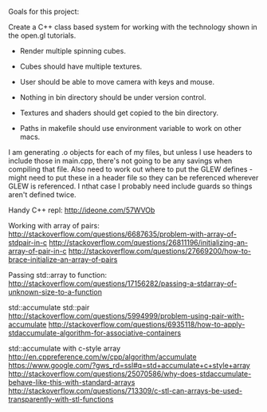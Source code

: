 Goals for this project:

Create a C++ class based system for working with the technology shown in the open.gl tutorials.

- Render multiple spinning cubes.
- Cubes should have multiple textures.
- User should be able to move camera with keys and mouse.

- Nothing in bin directory should be under version control.
- Textures and shaders should get copied to the bin directory.
- Paths in makefile should use environment variable to work on other macs.


I am generating .o objects for each of my files, but unless I use headers to include those in main.cpp, there's not going to be any savings when compiling that file. Also need to work out where to put the GLEW defines - might need to put these in a header file so they can be referenced wherever GLEW is referenced. I nthat case I probably need include guards so things aren't defined twice.


Handy C++ repl: http://ideone.com/57WVOb

Working with array of pairs:
http://stackoverflow.com/questions/6687635/problem-with-array-of-stdpair-in-c
http://stackoverflow.com/questions/26811196/initializing-an-array-of-pair-in-c
http://stackoverflow.com/questions/27669200/how-to-brace-initialize-an-array-of-pairs

Passing std::array to function:
http://stackoverflow.com/questions/17156282/passing-a-stdarray-of-unknown-size-to-a-function

std::accumulate std::pair
http://stackoverflow.com/questions/5994999/problem-using-pair-with-accumulate
http://stackoverflow.com/questions/6935118/how-to-apply-stdaccumulate-algorithm-for-associative-containers

std::accumulate with c-style array
http://en.cppreference.com/w/cpp/algorithm/accumulate
https://www.google.com/?gws_rd=ssl#q=std+accumulate+c+style+array
http://stackoverflow.com/questions/25070586/why-does-stdaccumulate-behave-like-this-with-standard-arrays
http://stackoverflow.com/questions/713309/c-stl-can-arrays-be-used-transparently-with-stl-functions
